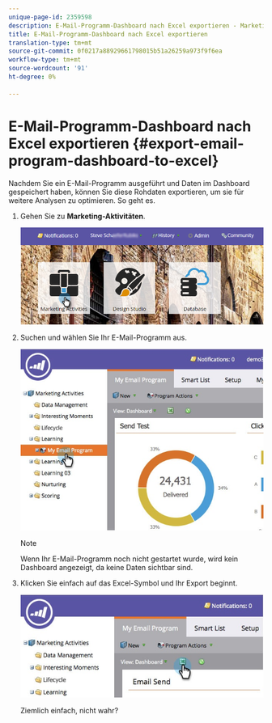 ```yaml
---
unique-page-id: 2359598
description: E-Mail-Programm-Dashboard nach Excel exportieren - Marketing Docs - Produktdokumentation
title: E-Mail-Programm-Dashboard nach Excel exportieren
translation-type: tm+mt
source-git-commit: 0f0217a88929661798015b51a26259a973f9f6ea
workflow-type: tm+mt
source-wordcount: '91'
ht-degree: 0%

---
```



# E-Mail-Programm-Dashboard nach Excel exportieren {#export-email-program-dashboard-to-excel}

Nachdem Sie ein E-Mail-Programm ausgeführt und Daten im Dashboard gespeichert haben, können Sie diese Rohdaten exportieren, um sie für weitere Analysen zu optimieren. So geht es.

1. Gehen Sie zu **Marketing-Aktivitäten**.

   ![](assets/login-marketing-activities-1.png)

1. Suchen und wählen Sie Ihr E-Mail-Programm aus.

   ![](assets/lifecycledashboard.jpg)

   >[!NOTE]
   >
   >Wenn Ihr E-Mail-Programm noch nicht gestartet wurde, wird kein Dashboard angezeigt, da keine Daten sichtbar sind.

1. Klicken Sie einfach auf das Excel-Symbol und Ihr Export beginnt.

   ![](assets/lifecycle.jpg)

   Ziemlich einfach, nicht wahr?
